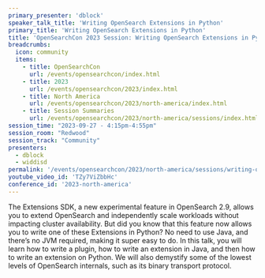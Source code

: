 ```yaml
---
primary_presenter: 'dblock'
speaker_talk_title: 'Writing OpenSearch Extensions in Python'
primary_title: 'Writing OpenSearch Extensions in Python'
title: 'OpenSearchCon 2023 Session: Writing OpenSearch Extensions in Python'
breadcrumbs:
  icon: community
  items:
    - title: OpenSearchCon
      url: /events/opensearchcon/index.html
    - title: 2023
      url: /events/opensearchcon/2023/index.html
    - title: North America
      url: /events/opensearchcon/2023/north-america/index.html
    - title: Session Summaries
      url: /events/opensearchcon/2023/north-america/sessions/index.html
session_time: "2023-09-27 - 4:15pm-4:55pm"
session_room: "Redwood"
session_track: "Community"
presenters: 
  - dblock
  - widdisd
permalink: '/events/opensearchcon/2023/north-america/sessions/writing-opensearch-extensions-in-python.html'
youtube_video_id: 'TZy7ViZbbHc'
conference_id: '2023-north-america'
---
```

The Extensions SDK, a new experimental feature in OpenSearch 2.9, allows you to extend OpenSearch and independently scale workloads without impacting cluster availability. But did you know that this feature now allows you to write one of these Extensions in Python? No need to use Java, and there’s no JVM required, making it super easy to do. In this talk, you will learn how to write a plugin, how to write an extension in Java, and then how to write an extension on Python. We will also demystify some of the lowest levels of OpenSearch internals, such as its binary transport protocol.